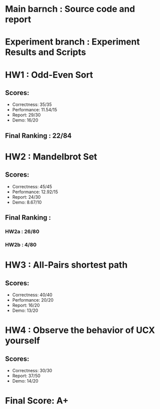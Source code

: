 # Main barnch : Source code and report
# Experiment branch : Experiment Results and Scripts
# HW1 : Odd-Even Sort
## Scores:
- Correctness: 35/35
- Performance: 11.54/15
- Report: 29/30
- Demo: 16/20
## Final Ranking : 22/84

# HW2 : Mandelbrot Set
## Scores:
- Correctness: 45/45
- Performance: 12.92/15
- Report: 24/30
- Demo: 8.67/10
## Final Ranking :
### HW2a : 26/80
### HW2b : 4/80

# HW3 : All-Pairs shortest path
## Scores:
- Correctness: 40/40
- Performance: 20/20
- Report: 16/20
- Demo: 13/20

# HW4 : Observe the behavior of UCX yourself
## Scores:
- Correctness: 30/30
- Report: 37/50
- Demo: 14/20

# Final Score: A+

